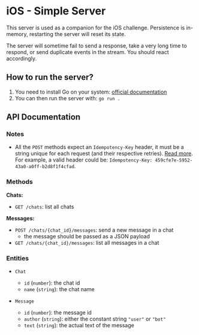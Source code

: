 # iOS - Simple Server

This server is used as a companion for the iOS challenge. Persistence is
in-memory, restarting the server will reset its state.

The server will sometime fail to send a response, take a very long time to
respond, or send duplicate events in the stream. You should react accordingly.

## How to run the server?

1. You need to install Go on your system: [official documentation](https://go.dev/doc/install)
2. You can then run the server with: `go run .`

## API Documentation

### Notes

- All the `POST` methods expect an `Idempotency-Key` header, it must be a
  string unique for each request (and their respective retries). [Read
  more](https://stripe.com/docs/api/idempotent_requests). For example, a valid
  header could be: `Idempotency-Key: 459cfe7e-5952-43a0-a0ff-b2d8f1f4cfad`.

### Methods

**Chats:**
- `GET /chats`: list all chats

**Messages:**
- `POST /chats/{chat_id}/messages`: send a new message in a chat
  * the message should be passed as a JSON payload
- `GET /chats/{chat_id}/messages`: list all messages in a chat

### Entities

- `Chat`
  * `id` (`number`): the chat id
  * `name` (`string`): the chat name

- `Message`
  * `id` (`number`): the message id
  * `author` (`string`): either the constant string `"user"` or `"bot"`
  * `text` (`string`): the actual text of the message
